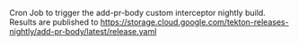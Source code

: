 Cron Job to trigger the add-pr-body custom interceptor nightly build.
Results are published to https://storage.cloud.google.com/tekton-releases-nightly/add-pr-body/latest/release.yaml
